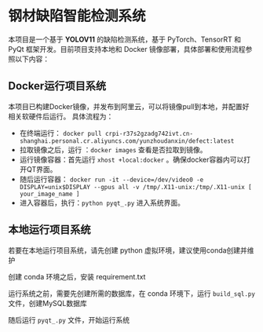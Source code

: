 # 钢材缺陷智能检测系统

本项目是一个基于 **YOLOV11** 的缺陷检测系统，基于 PyTorch、TensorRT 和 PyQt 框架开发。目前项目支持本地和 Docker 镜像部署，具体部署和使用流程参照以下内容：

## Docker运行项目系统

本项目已构建Docker镜像，并发布到阿里云，可以将镜像pull到本地，并配置好相关软硬件后运行。
具体流程为：

- 在终端运行： `docker pull crpi-r37s2gzadg742ivt.cn-shanghai.personal.cr.aliyuncs.com/yunzhoudanxin/defect:latest`
- 拉取镜像之后，运行 ：`docker images`  查看是否拉取到镜像。
- 运行镜像容器：首先运行 `xhost +local:docker` 。确保docker容器内可以打开QT界面。
- 随后运行容器： `docker run -it --device=/dev/video0 -e DISPLAY=unix$DISPLAY --gpus all -v /tmp/.X11-unix:/tmp/.X11-unix [ your_image_name ]`
- 进入容器后，执行：`python pyqt_.py` 进入系统界面。

## 本地运行项目系统

若要在本地运行项目系统，请先创建 python 虚拟环境，建议使用conda创建并维护

创建 conda 环境之后，安装 requirement.txt 

运行系统之前，需要先创建所需的数据库，在 conda 环境下，运行 `build_sql.py` 文件，创建MySQL数据库

随后运行 `pyqt_.py` 文件，开始运行系统


